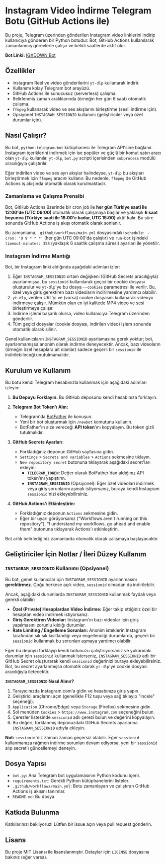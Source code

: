 # Instagram Video İndirme Telegram Botu (GitHub Actions ile)

Bu proje, Telegram üzerinden gönderilen Instagram video linklerini indirip kullanıcıya gönderen bir Python botudur. Bot, GitHub Actions kullanılarak zamanlanmış görevlerle çalışır ve belirli saatlerde aktif olur.

**Bot Linki:** [IGXDOWN Bot](https://t.me/igxdown_bot)

## Özellikler

-   Instagram Reel ve video gönderilerini `yt-dlp` kullanarak indirir.
-   Kullanımı kolay Telegram bot arayüzü.
-   GitHub Actions ile sunucusuz (serverless) çalışma.
-   Belirlenmiş zaman aralıklarında (örneğin her gün 6 saat) otomatik çalışma.
-   `ffmpeg` kullanarak video ve ses akışlarını birleştirme (sesli indirme için).
-   Opsiyonel `INSTAGRAM_SESSIONID` kullanımı (geliştiriciler veya özel durumlar için).

## Nasıl Çalışır?

Bu bot, `python-telegram-bot` kütüphanesi ile Telegram API'sine bağlanır. Instagram içeriklerini indirmek için ise popüler ve güçlü bir komut satırı aracı olan `yt-dlp` kullanılır. `yt-dlp`, `bot.py` scripti içerisinden `subprocess` modülü aracılığıyla çalıştırılır.

Eğer indirilen video ve ses ayrı akışlar halindeyse, `yt-dlp` bu akışları birleştirmek için `ffmpeg` aracını kullanır. Bu nedenle, `ffmpeg` de GitHub Actions iş akışında otomatik olarak kurulmaktadır.

### Zamanlama ve Çalışma Prensibi

Bot, GitHub Actions üzerinde bir cron job ile **her gün Türkiye saati ile 12:00'de (UTC 09:00)** otomatik olarak çalışmaya başlar ve yaklaşık **6 saat boyunca (Türkiye saati ile 18:00'e kadar, UTC 15:00)** aktif kalır. Bu süre sonunda GitHub Actions iş akışı otomatik olarak sonlanır.

Bu zamanlama, `.github/workflows/main.yml` dosyasındaki `schedule: - cron: '0 9 * * *'` (her gün UTC 09:00'da çalıştır) ve `run-bot` işindeki `timeout-minutes: 358` (yaklaşık 6 saatlik çalışma süresi) ayarları ile yönetilir.

### Instagram İndirme Mantığı

Bot, bir Instagram linki aldığında aşağıdaki adımları izler:
1.  Eğer `INSTAGRAM_SESSIONID` ortam değişkeni (GitHub Secrets aracılığıyla) ayarlanmışsa, bu `sessionid` kullanılarak geçici bir cookie dosyası oluşturulur ve `yt-dlp`'ye bu dosya `--cookies` parametresi ile verilir. Bu, özel veya giriş gerektiren bazı videoların indirilmesine yardımcı olabilir.
2.  `yt-dlp`, verilen URL'yi ve (varsa) cookie dosyasını kullanarak videoyu indirmeye çalışır. Mümkün olan en iyi kalitede MP4 video ve sesi birleştirmeye çalışır.
3.  İndirme işlemi başarılı olursa, video kullanıcıya Telegram üzerinden gönderilir.
4.  Tüm geçici dosyalar (cookie dosyası, indirilen video) işlem sonunda otomatik olarak silinir.

Genel kullanıcıların `INSTAGRAM_SESSIONID` ayarlamasına gerek yoktur; bot, ayarlanmamışsa anonim olarak indirme deneyecektir. Ancak, bazı videoların (örneğin özel hesaplara ait olanlar) sadece geçerli bir `sessionid` ile indirilebileceği unutulmamalıdır.

## Kurulum ve Kullanım

Bu botu kendi Telegram hesabınızla kullanmak için aşağıdaki adımları izleyin:

1.  **Bu Depoyu Forklayın:** Bu GitHub deposunu kendi hesabınıza forklayın.
2.  **Telegram Bot Token'ı Alın:**
    *   Telegram'da [BotFather](https://t.me/BotFather) ile konuşun.
    *   Yeni bir bot oluşturmak için `/newbot` komutunu kullanın.
    *   BotFather'ın size vereceği **API token**'ını kopyalayın. Bu token gizli tutulmalıdır.
3.  **GitHub Secrets Ayarları:**
    *   Forkladığınız deponun GitHub sayfasına gidin.
    *   `Settings` > `Secrets and variables` > `Actions` sekmesine tıklayın.
    *   `New repository secret` butonuna tıklayarak aşağıdaki secret'ları ekleyin:
        *   **`TELEGRAM_TOKEN`**: Değer olarak BotFather'dan aldığınız API token'ını yapıştırın.
        *   **`INSTAGRAM_SESSIONID`** (Opsiyonel): Eğer özel videoları indirmek veya giriş sorunlarını aşmak istiyorsanız, buraya kendi Instagram `sessionid`'nizi ekleyebilirsiniz.

4.  **GitHub Actions'ı Etkinleştirin:**
    *   Forkladığınız deponun `Actions` sekmesine gidin.
    *   Eğer bir uyarı görüyorsanız ("Workflows aren't running on this repository"), "I understand my workflows, go ahead and enable them" butonuna tıklayarak Actions'ı etkinleştirin.

Bot artık belirlediğiniz zamanlarda otomatik olarak çalışmaya başlayacaktır.

## Geliştiriciler İçin Notlar / İleri Düzey Kullanım

### `INSTAGRAM_SESSIONID` Kullanımı (Opsiyonel)

Bu bot, genel kullanıcılar için `INSTAGRAM_SESSIONID` ayarlanmasını **gerektirmez**. Çoğu herkese açık video, `sessionid` olmadan da indirilebilir.

Ancak, aşağıdaki durumlarda `INSTAGRAM_SESSIONID` kullanmak faydalı veya gerekli olabilir:
-   **Özel (Private) Hesaplardan Video İndirme:** Eğer takip ettiğiniz özel bir hesaptan video indirmek istiyorsanız.
-   **Giriş Gerektiren Videolar:** Instagram'ın bazı videolar için giriş yapılmasını zorunlu kıldığı durumlar.
-   **Rate Limiting / Engelleme Sorunları:** Anonim isteklerin Instagram tarafından sık sık kısıtlandığı veya engellendiği durumlarda, geçerli bir `sessionid` kullanmak bu sorunları aşmaya yardımcı olabilir.

Eğer bu depoyu forklayıp kendi botunuzu çalıştırıyorsanız ve yukarıdaki durumlar için `sessionid` kullanmak isterseniz, `INSTAGRAM_SESSIONID` adlı bir GitHub Secret oluşturarak kendi `sessionid` değerinizi buraya ekleyebilirsiniz. Bot, bu secret ayarlanmışsa otomatik olarak `yt-dlp`'ye cookie dosyası aracılığıyla iletecektir.

**`INSTAGRAM_SESSIONID` Nasıl Alınır?**

1.  Tarayıcınızda Instagram.com'a gidin ve hesabınıza giriş yapın.
2.  Geliştirici araçlarını açın (genellikle F12 tuşu veya sağ tıklayıp "İncele" seçeneği).
3.  `Application` (Chrome/Edge) veya `Storage` (Firefox) sekmesine gidin.
4.  Sol menüden `Cookies` > `https://www.instagram.com` seçeneğini bulun.
5.  Çerezler listesinde `sessionid` adlı çerezi bulun ve değerini kopyalayın.
6.  Bu değeri, forklanmış deponuzdaki GitHub Secrets ayarlarına `INSTAGRAM_SESSIONID` adıyla ekleyin.

**Not:** `sessionid`'niz zaman zaman geçersiz olabilir. Eğer `sessionid` kullanmanıza rağmen indirme sorunları devam ediyorsa, yeni bir `sessionid` alıp secret'ı güncellemeyi deneyin.

## Dosya Yapısı

-   `bot.py`: Ana Telegram bot uygulamasının Python kodunu içerir.
-   `requirements.txt`: Gerekli Python kütüphanelerini listeler.
-   `.github/workflows/main.yml`: Botu zamanlayan ve çalıştıran GitHub Actions iş akışını tanımlar.
-   `README.md`: Bu dosya.

## Katkıda Bulunma

Katkılarınızı bekliyoruz! Lütfen bir issue açın veya pull request gönderin.

## Lisans

Bu proje MIT Lisansı ile lisanslanmıştır. Detaylar için `LICENSE` dosyasına bakınız (eğer varsa).
